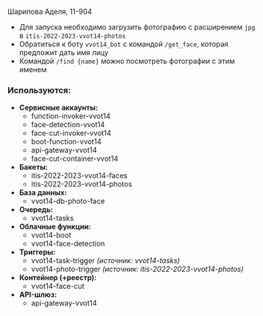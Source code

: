Шарипова Аделя, 11-904

- Для запуска необходимо загрузить фотографию с расширением `jpg` в `itis-2022-2023-vvot14-photos` 
- Обратиться к боту `vvot14_bot` с командой `/get_face`, которая предложит дать имя лицу 
- Командой `/find {name}` можно посмотреть фотографии с этим именем

### Используются:
- **Сервисные аккаунты:**
  - function-invoker-vvot14	
  - face-detection-vvot14	
  - face-cut-invoker-vvot14 
  - boot-function-vvot14 
  - api-gateway-vvot14 
  - face-cut-container-vvot14
- **Бакеты:**
  - itis-2022-2023-vvot14-faces
  - itis-2022-2023-vvot14-photos
- **База данных:**
  - vvot14-db-photo-face
- **Очередь:**
  - vvot14-tasks
- **Облачные функции:**
  - vvot14-boot
  - vvot14-face-detection
- **Триггеры:**
  - vvot14-task-trigger _(источник: vvot14-tasks)_
  - vvot14-photo-trigger _(источник: itis-2022-2023-vvot14-photos)_
- **Контейнер (+реестр):**
  - vvot14-face-cut
- **API-шлюз:**
  - api-gateway-vvot14